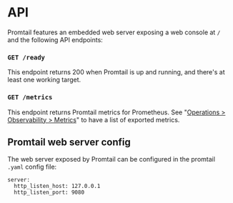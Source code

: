 # API

Promtail features an embedded web server exposing a web console at `/` and the following API endpoints:

### `GET /ready`

  This endpoint returns 200 when Promtail is up and running, and there's at least one working target.

### `GET /metrics`

  This endpoint returns Promtail metrics for Prometheus. See "[Operations > Observability > Metrics](./operations.md)" to have a list of exported metrics.


## Promtail web server config

The web server exposed by Promtail can be configured in the promtail `.yaml` config file:

```
server:
  http_listen_host: 127.0.0.1
  http_listen_port: 9080
```
